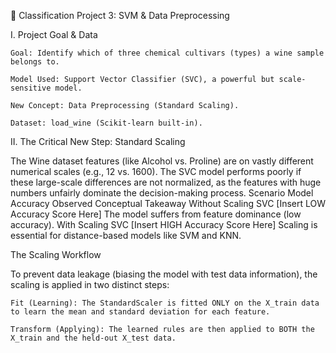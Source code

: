 🍇 Classification Project 3: SVM & Data Preprocessing

I. Project Goal & Data

    Goal: Identify which of three chemical cultivars (types) a wine sample belongs to.

    Model Used: Support Vector Classifier (SVC), a powerful but scale-sensitive model.

    New Concept: Data Preprocessing (Standard Scaling).

    Dataset: load_wine (Scikit-learn built-in).

II. The Critical New Step: Standard Scaling

The Wine dataset features (like Alcohol vs. Proline) are on vastly different numerical scales (e.g., 12 vs. 1600). The SVC model performs poorly if these large-scale differences are not normalized, as the features with huge numbers unfairly dominate the decision-making process.
Scenario	Model	Accuracy Observed	Conceptual Takeaway
Without Scaling	SVC	[Insert LOW Accuracy Score Here]	The model suffers from feature dominance (low accuracy).
With Scaling	SVC	[Insert HIGH Accuracy Score Here]	Scaling is essential for distance-based models like SVM and KNN.

The Scaling Workflow

To prevent data leakage (biasing the model with test data information), the scaling is applied in two distinct steps:

    Fit (Learning): The StandardScaler is fitted ONLY on the X_train data to learn the mean and standard deviation for each feature.

    Transform (Applying): The learned rules are then applied to BOTH the X_train and the held-out X_test data.